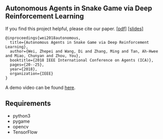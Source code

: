 ## Autonomous Agents in Snake Game via Deep Reinforcement Learning
If you find this project helpful, please cite our paper. [[pdf]](https://ieeexplore.ieee.org/abstract/document/8460004) [[slides]](https://weizhepei.com/files/ICA-2018-AASG.pptx)
```
@inproceedings{wei2018autonomous,
  title={Autonomous Agents in Snake Game via Deep Reinforcement Learning},
  author={Wei, Zhepei and Wang, Di and Zhang, Ming and Tan, Ah-Hwee and Miao, Chunyan and Zhou, You},
  booktitle={2018 IEEE International Conference on Agents (ICA)},
  pages={20--25},
  year={2018},
  organization={IEEE}
}
```
A demo video can be found [here](https://www.youtube.com/watch?v=KVPJcP1xm3o).
## Requirements
 - python3
 - pygame
 - opencv
 - TensorFlow

